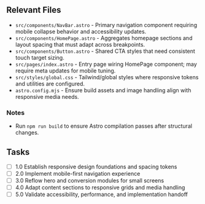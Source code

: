 ## Relevant Files

- `src/components/NavBar.astro` - Primary navigation component requiring mobile collapse behavior and accessibility updates.
- `src/components/HomePage.astro` - Aggregates homepage sections and layout spacing that must adapt across breakpoints.
- `src/components/Button.astro` - Shared CTA styles that need consistent touch target sizing.
- `src/pages/index.astro` - Entry page wiring HomePage component; may require meta updates for mobile tuning.
- `src/styles/global.css` - Tailwind/global styles where responsive tokens and utilities are configured.
- `astro.config.mjs` - Ensure build assets and image handling align with responsive media needs.

### Notes

- Run `npm run build` to ensure Astro compilation passes after structural changes.

## Tasks

- [ ] 1.0 Establish responsive design foundations and spacing tokens
- [ ] 2.0 Implement mobile-first navigation experience
- [ ] 3.0 Reflow hero and conversion modules for small screens
- [ ] 4.0 Adapt content sections to responsive grids and media handling
- [ ] 5.0 Validate accessibility, performance, and implementation handoff
